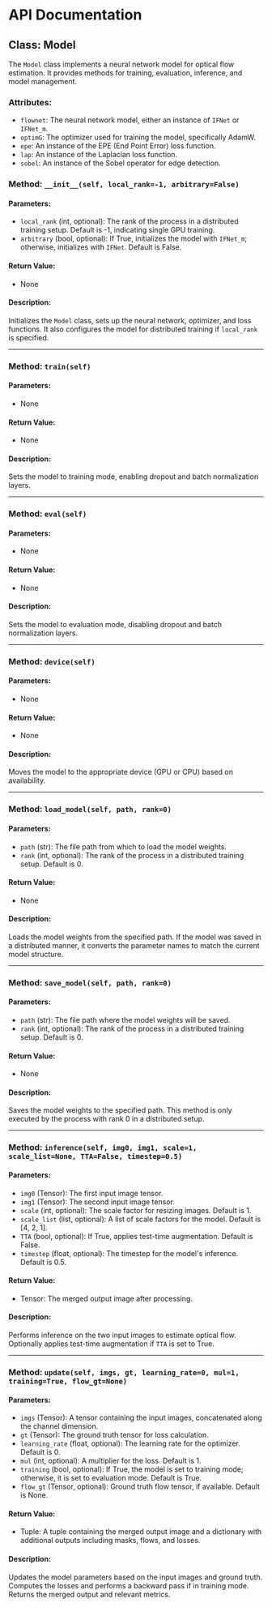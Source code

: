 # API Documentation

## Class: Model

The `Model` class implements a neural network model for optical flow estimation. It provides methods for training, evaluation, inference, and model management.

### Attributes:
- `flownet`: The neural network model, either an instance of `IFNet` or `IFNet_m`.
- `optimG`: The optimizer used for training the model, specifically AdamW.
- `epe`: An instance of the EPE (End Point Error) loss function.
- `lap`: An instance of the Laplacian loss function.
- `sobel`: An instance of the Sobel operator for edge detection.

### Method: `__init__(self, local_rank=-1, arbitrary=False)`

#### Parameters:
- `local_rank` (int, optional): The rank of the process in a distributed training setup. Default is -1, indicating single GPU training.
- `arbitrary` (bool, optional): If True, initializes the model with `IFNet_m`; otherwise, initializes with `IFNet`. Default is False.

#### Return Value:
- None

#### Description:
Initializes the `Model` class, sets up the neural network, optimizer, and loss functions. It also configures the model for distributed training if `local_rank` is specified.

---

### Method: `train(self)`

#### Parameters:
- None

#### Return Value:
- None

#### Description:
Sets the model to training mode, enabling dropout and batch normalization layers.

---

### Method: `eval(self)`

#### Parameters:
- None

#### Return Value:
- None

#### Description:
Sets the model to evaluation mode, disabling dropout and batch normalization layers.

---

### Method: `device(self)`

#### Parameters:
- None

#### Return Value:
- None

#### Description:
Moves the model to the appropriate device (GPU or CPU) based on availability.

---

### Method: `load_model(self, path, rank=0)`

#### Parameters:
- `path` (str): The file path from which to load the model weights.
- `rank` (int, optional): The rank of the process in a distributed training setup. Default is 0.

#### Return Value:
- None

#### Description:
Loads the model weights from the specified path. If the model was saved in a distributed manner, it converts the parameter names to match the current model structure.

---

### Method: `save_model(self, path, rank=0)`

#### Parameters:
- `path` (str): The file path where the model weights will be saved.
- `rank` (int, optional): The rank of the process in a distributed training setup. Default is 0.

#### Return Value:
- None

#### Description:
Saves the model weights to the specified path. This method is only executed by the process with rank 0 in a distributed setup.

---

### Method: `inference(self, img0, img1, scale=1, scale_list=None, TTA=False, timestep=0.5)`

#### Parameters:
- `img0` (Tensor): The first input image tensor.
- `img1` (Tensor): The second input image tensor.
- `scale` (int, optional): The scale factor for resizing images. Default is 1.
- `scale_list` (list, optional): A list of scale factors for the model. Default is [4, 2, 1].
- `TTA` (bool, optional): If True, applies test-time augmentation. Default is False.
- `timestep` (float, optional): The timestep for the model's inference. Default is 0.5.

#### Return Value:
- Tensor: The merged output image after processing.

#### Description:
Performs inference on the two input images to estimate optical flow. Optionally applies test-time augmentation if `TTA` is set to True.

---

### Method: `update(self, imgs, gt, learning_rate=0, mul=1, training=True, flow_gt=None)`

#### Parameters:
- `imgs` (Tensor): A tensor containing the input images, concatenated along the channel dimension.
- `gt` (Tensor): The ground truth tensor for loss calculation.
- `learning_rate` (float, optional): The learning rate for the optimizer. Default is 0.
- `mul` (int, optional): A multiplier for the loss. Default is 1.
- `training` (bool, optional): If True, the model is set to training mode; otherwise, it is set to evaluation mode. Default is True.
- `flow_gt` (Tensor, optional): Ground truth flow tensor, if available. Default is None.

#### Return Value:
- Tuple: A tuple containing the merged output image and a dictionary with additional outputs including masks, flows, and losses.

#### Description:
Updates the model parameters based on the input images and ground truth. Computes the losses and performs a backward pass if in training mode. Returns the merged output and relevant metrics.

